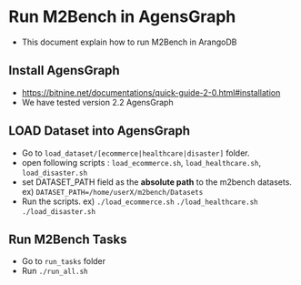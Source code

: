 # Run M2Bench in AgensGraph 
- This document explain how to run M2Bench in ArangoDB

## Install AgensGraph 
- https://bitnine.net/documentations/quick-guide-2-0.html#installation
- We have tested version 2.2 AgensGraph

## LOAD Dataset into AgensGraph 
- Go to `load_dataset/[ecommerce|healthcare|disaster]` folder.
- open following scripts : `load_ecommerce.sh`, `load_healthcare.sh`, `load_disaster.sh`
- set DATASET_PATH field as the **absolute path** to the m2bench datasets. ex) `DATASET_PATH=/home/userX/m2bench/Datasets`
- Run the scripts. ex) `./load_ecommerce.sh` `./load_healthcare.sh` `./load_disaster.sh`


## Run M2Bench Tasks
- Go to `run_tasks` folder 
- Run `./run_all.sh`

